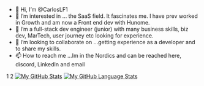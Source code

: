 - 👋 Hi, I’m @CarlosLF1
- 👀 I’m interested in ... the SaaS field. It fascinates me. I have prev worked in Growth and am now a Front end dev with Hunome.
- 🌱 I’m a full-stack dev engineer (junior) with many business skills, biz dev, MarTech, user journey etc looking for experience.
- 💞️ I’m looking to collaborate on ...getting experience as a developer and to share my skills.
- 📫 How to reach me ...Im in the Nordics and can be reached here, discord, LinkedIn and email

1
2
[![My GitHub Stats](https://github-readme-stats.vercel.app/api/?username=carlosLF1&count_private=true&theme=tokyonight&showicons=true)]()
[![My GitHub Language Stats](https://github-readme-stats.vercel.app/api/top-langs/?username=carlosLF1&langs_count=5&theme=tokyonight)]()


<!---
CarlosLF1/CarlosLF1 is a ✨ special ✨ repository because its `README.md` (this file) appears on your GitHub profile.
You can click the Preview link to take a look at your changes.
--->
